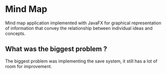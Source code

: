 # Mind Map

Mind map application implemented with JavaFX for graphical representation of information that convey the relationship
between individual ideas and concepts.

## What was the biggest problem ?

The biggest problem was implementing the save system, it still has a lot of room for improvement.